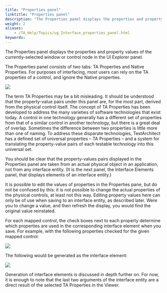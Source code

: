 ```yaml
--- 
title: "Properties panel"
linktitle: "Properties panel"
description: "The Properties panel displays the properties and property values of the currently-selected window or control node in the UI Explorer panel."
weight: 2
aliases: 
    - /TA_Help/Topics/ug_Interface_properties_panel.html
keywords: 
---
```


The Properties panel displays the properties and property values of the currently-selected window or control node in the UI Explorer panel.

The Properties panel consists of two tabs: TA Properties and Native Properties. For purposes of interfacing, most users can rely on the TA properties of a control, and ignore the Native properties.

![](/images/TA_Help/Images/Properties_panel_interface_entities.png)

The term TA Properties may be a bit misleading. It should be understood that the property-value pairs under this panel are, for the most part, derived from the physical control itself. The concept of TA Properties has been developed to address the many varieties of software technologies that exist today. A control in one technology generally has a different set of properties from that of a similar control in another technology, but there is a great deal of overlap. Sometimes the difference between two properties is little more than one of naming. To address these disparate technologies, TestArchitect has a defined set of universal properties – TA Properties – and a system for translating the property-value pairs of each testable technology into this universal set.

You should be clear that the property-values pairs displayed in the Properties panel are taken from an actual physical object in an application, not from any interface entity. \(It is the next panel, the Interface Elements panel, that displays elements of an interface entity.\)

It is possible to edit the values of properties in the Properties pane, but do not be confused by this: it is not possible to change the actual properties of the physical controls, at least not this way. Editing property values here can only be of use when saving to an interface entity, as described later. Were you to change a value, and then refresh the display, you would find the original value reinstated.

For each mapped control, the check boxes next to each property determine which properties are used in the corresponding interface element when you save. For example, with the following properties checked for the given mapped control:

![](/images/TA_Help/Images/ug_interface_definition11.png)

The following would be generated as the interface element:

![](/images/TA_Help/Images/ug_interface_element.png)

Generation of interface elements is discussed in depth further on. For now, it is enough to note that the last two arguments of the interface entity are a direct result of the selected TA Properties in the Viewer.




